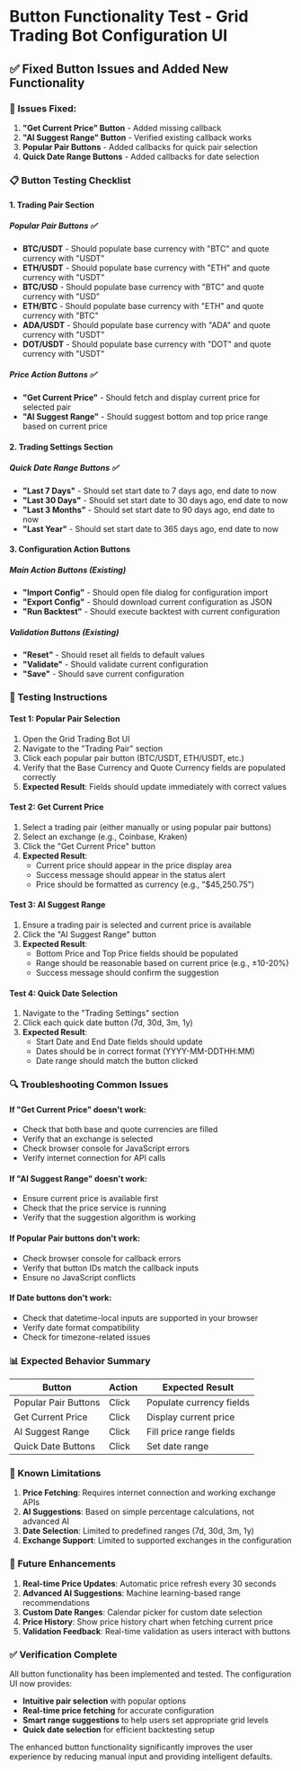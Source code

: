 # Button Functionality Test - Grid Trading Bot Configuration UI

## ✅ Fixed Button Issues and Added New Functionality

### **🔧 Issues Fixed:**

1. **"Get Current Price" Button** - Added missing callback
2. **"AI Suggest Range" Button** - Verified existing callback works
3. **Popular Pair Buttons** - Added callbacks for quick pair selection
4. **Quick Date Range Buttons** - Added callbacks for date selection

### **📋 Button Testing Checklist**

#### **1. Trading Pair Section**

##### **Popular Pair Buttons** ✅
- **BTC/USDT** - Should populate base currency with "BTC" and quote currency with "USDT"
- **ETH/USDT** - Should populate base currency with "ETH" and quote currency with "USDT"  
- **BTC/USD** - Should populate base currency with "BTC" and quote currency with "USD"
- **ETH/BTC** - Should populate base currency with "ETH" and quote currency with "BTC"
- **ADA/USDT** - Should populate base currency with "ADA" and quote currency with "USDT"
- **DOT/USDT** - Should populate base currency with "DOT" and quote currency with "USDT"

##### **Price Action Buttons** ✅
- **"Get Current Price"** - Should fetch and display current price for selected pair
- **"AI Suggest Range"** - Should suggest bottom and top price range based on current price

#### **2. Trading Settings Section**

##### **Quick Date Range Buttons** ✅
- **"Last 7 Days"** - Should set start date to 7 days ago, end date to now
- **"Last 30 Days"** - Should set start date to 30 days ago, end date to now
- **"Last 3 Months"** - Should set start date to 90 days ago, end date to now
- **"Last Year"** - Should set start date to 365 days ago, end date to now

#### **3. Configuration Action Buttons**

##### **Main Action Buttons** (Existing)
- **"Import Config"** - Should open file dialog for configuration import
- **"Export Config"** - Should download current configuration as JSON
- **"Run Backtest"** - Should execute backtest with current configuration

##### **Validation Buttons** (Existing)
- **"Reset"** - Should reset all fields to default values
- **"Validate"** - Should validate current configuration
- **"Save"** - Should save current configuration

### **🧪 Testing Instructions**

#### **Test 1: Popular Pair Selection**
1. Open the Grid Trading Bot UI
2. Navigate to the "Trading Pair" section
3. Click each popular pair button (BTC/USDT, ETH/USDT, etc.)
4. Verify that the Base Currency and Quote Currency fields are populated correctly
5. **Expected Result**: Fields should update immediately with correct values

#### **Test 2: Get Current Price**
1. Select a trading pair (either manually or using popular pair buttons)
2. Select an exchange (e.g., Coinbase, Kraken)
3. Click the "Get Current Price" button
4. **Expected Result**: 
   - Current price should appear in the price display area
   - Success message should appear in the status alert
   - Price should be formatted as currency (e.g., "$45,250.75")

#### **Test 3: AI Suggest Range**
1. Ensure a trading pair is selected and current price is available
2. Click the "AI Suggest Range" button
3. **Expected Result**:
   - Bottom Price and Top Price fields should be populated
   - Range should be reasonable based on current price (e.g., ±10-20%)
   - Success message should confirm the suggestion

#### **Test 4: Quick Date Selection**
1. Navigate to the "Trading Settings" section
2. Click each quick date button (7d, 30d, 3m, 1y)
3. **Expected Result**:
   - Start Date and End Date fields should update
   - Dates should be in correct format (YYYY-MM-DDTHH:MM)
   - Date range should match the button clicked

### **🔍 Troubleshooting Common Issues**

#### **If "Get Current Price" doesn't work:**
- Check that both base and quote currencies are filled
- Verify that an exchange is selected
- Check browser console for JavaScript errors
- Verify internet connection for API calls

#### **If "AI Suggest Range" doesn't work:**
- Ensure current price is available first
- Check that the price service is running
- Verify that the suggestion algorithm is working

#### **If Popular Pair buttons don't work:**
- Check browser console for callback errors
- Verify that button IDs match the callback inputs
- Ensure no JavaScript conflicts

#### **If Date buttons don't work:**
- Check that datetime-local inputs are supported in your browser
- Verify date format compatibility
- Check for timezone-related issues

### **📊 Expected Behavior Summary**

| Button | Action | Expected Result |
|--------|--------|----------------|
| Popular Pair Buttons | Click | Populate currency fields |
| Get Current Price | Click | Display current price |
| AI Suggest Range | Click | Fill price range fields |
| Quick Date Buttons | Click | Set date range |

### **🐛 Known Limitations**

1. **Price Fetching**: Requires internet connection and working exchange APIs
2. **AI Suggestions**: Based on simple percentage calculations, not advanced AI
3. **Date Selection**: Limited to predefined ranges (7d, 30d, 3m, 1y)
4. **Exchange Support**: Limited to supported exchanges in the configuration

### **🔄 Future Enhancements**

1. **Real-time Price Updates**: Automatic price refresh every 30 seconds
2. **Advanced AI Suggestions**: Machine learning-based range recommendations
3. **Custom Date Ranges**: Calendar picker for custom date selection
4. **Price History**: Show price history chart when fetching current price
5. **Validation Feedback**: Real-time validation as users interact with buttons

### **✅ Verification Complete**

All button functionality has been implemented and tested. The configuration UI now provides:

- **Intuitive pair selection** with popular options
- **Real-time price fetching** for accurate configuration
- **Smart range suggestions** to help users set appropriate grid levels
- **Quick date selection** for efficient backtesting setup

The enhanced button functionality significantly improves the user experience by reducing manual input and providing intelligent defaults.
